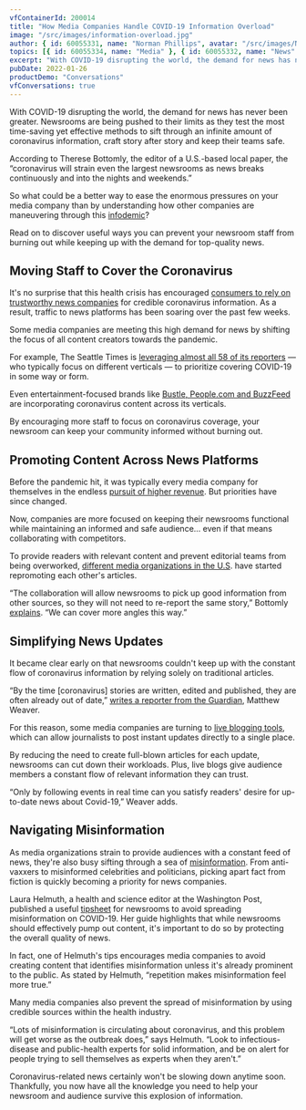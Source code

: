 ```yaml
---
vfContainerId: 200014
title: "How Media Companies Handle COVID-19 Information Overload"
image: "/src/images/information-overload.jpg"
author: { id: 60055331, name: "Norman Phillips", avatar: "/src/images/NormanPhillips.jpg" }
topics: [{ id: 60055334, name: "Media" }, { id: 60055332, name: "News" }]
excerpt: "With COVID-19 disrupting the world, the demand for news has never been greater. Newsrooms are being pushed to their limits as they test the most time-saving yet effective methods to sift through an infinite amount of coronavirus information, craft story after story and keep their teams safe."
pubDate: 2022-01-26
productDemo: "Conversations"
vfConversations: true
---
```


With COVID-19 disrupting the world, the demand for news has never been greater. Newsrooms are being pushed to their limits as they test the most time-saving yet effective methods to sift through an infinite amount of coronavirus information, craft story after story and keep their teams safe.

According to Therese Bottomly, the editor of a U.S.-based local paper, the “coronavirus will strain even the largest newsrooms as news breaks continuously and into the nights and weekends.”

So what could be a better way to ease the enormous pressures on your media company than by understanding how other companies are maneuvering through this [infodemic](https://www.who.int/docs/default-source/coronaviruse/situation-reports/20200202-sitrep-13-ncov-v3.pdf)?

Read on to discover useful ways you can prevent your newsroom staff from burning out while keeping up with the demand for top-quality news.

<div class="viafoura not-prose">
  <vf-conversation-starter target="vf-conversations-container"></vf-conversation-starter>
</div>

## **Moving Staff to Cover the Coronavirus**

It's no surprise that this health crisis has encouraged [consumers to rely on trustworthy news companies](https://www.inma.org/blogs/value-content/post.cfm/news-organisations-are-on-the-frontline-of-online-social-interactions-during-pandemic) for credible coronavirus information. As a result, traffic to news platforms has been soaring over the past few weeks.

Some media companies are meeting this high demand for news by shifting the focus of all content creators towards the pandemic.

For example, The Seattle Times is [leveraging almost all 58 of its reporters](https://www.nytimes.com/2020/03/16/business/media/coronavirus-seattle-times.html) — who typically focus on different verticals — to prioritize covering COVID-19 in some way or form.

Even entertainment-focused brands like [Bustle, People.com and BuzzFeed](https://digiday.com/media/how-entertainment-publishers-are-adapting-their-coverage/) are incorporating coronavirus content across its verticals.

By encouraging more staff to focus on coronavirus coverage, your newsroom can keep your community informed without burning out.

## **Promoting Content Across News Platforms**

Before the pandemic hit, it was typically every media company for themselves in the endless [pursuit of higher revenue](https://viafoura.com/blog/engagement/monetize-your-audience/). But priorities have since changed.

Now, companies are more focused on keeping their newsrooms functional while maintaining an informed and safe audience… even if that means collaborating with competitors.

To provide readers with relevant content and prevent editorial teams from being overworked, [different media organizations in the U.S](https://medium.com/centerforcooperativemedia/how-u-s-journalists-are-working-together-to-cover-covid-19-7520973e1d11). have started repromoting each other's articles.

“The collaboration will allow newsrooms to pick up good information from other sources, so they will not need to re-report the same story,” Bottomly [explains](https://www.niemanlab.org/2020/03/how-journalists-are-working-together-to-cover-the-covid-19-pandemic/). “We can cover more angles this way.”

<div class="viafoura not-prose">
  <vf-content-recirculation
    title="Trending Conversations"
    limit="5"
    days-published="1"
    trend-window="1"
    sort="comments"
  ></vf-content-recirculation>
</div>

## **Simplifying News Updates**

It became clear early on that newsrooms couldn't keep up with the constant flow of coronavirus information by relying solely on traditional articles.

“By the time \[coronavirus\] stories are written, edited and published, they are often already out of date,” [writes a reporter from the Guardian](https://www.theguardian.com/membership/2020/mar/21/coronavirus-writing-live-blog-updates-format), Matthew Weaver.

For this reason, some media companies are turning to [live blogging tools](https://viafoura.com/blog/engagement/five-breaking-news-tactics-to-help-you-with-your-coronavirus-coverage/), which can allow journalists to post instant updates directly to a single place.

By reducing the need to create full-blown articles for each update, newsrooms can cut down their workloads. Plus, live blogs give audience members a constant flow of relevant information they can trust.

“Only by following events in real time can you satisfy readers' desire for up-to-date news about Covid-19,” Weaver adds.

## **Navigating Misinformation**

As media organizations strain to provide audiences with a constant feed of news, they're also busy sifting through a sea of [misinformation](https://viafoura.com/blog/trust-in-facebook-is-at-an-all-time-low-heres-how-media-companies-can-use-that-to-their-advantage/). From anti-vaxxers to misinformed celebrities and politicians, picking apart fact from fiction is quickly becoming a priority for news companies.

Laura Helmuth, a health and science editor at the Washington Post, published a useful [tipsheet](https://www.editorandpublisher.com/feature/can-news-publishers-survive-the-coronavirus/) for newsrooms to avoid spreading misinformation on COVID-19. Her guide highlights that while newsrooms should effectively pump out content, it's important to do so by protecting the overall quality of news.

In fact, one of Helmuth's tips encourages media companies to avoid creating content that identifies misinformation unless it's already prominent to the public. As stated by Helmuth, “repetition makes misinformation feel more true.”

Many media companies also prevent the spread of misinformation by using credible sources within the health industry.

“Lots of misinformation is circulating about coronavirus, and this problem will get worse as the outbreak does,” says Helmuth. “Look to infectious-disease and public-health experts for solid information, and be on alert for people trying to sell themselves as experts when they aren't.”

Coronavirus-related news certainly won't be slowing down anytime soon. Thankfully, you now have all the knowledge you need to help your newsroom and audience survive this explosion of information.
